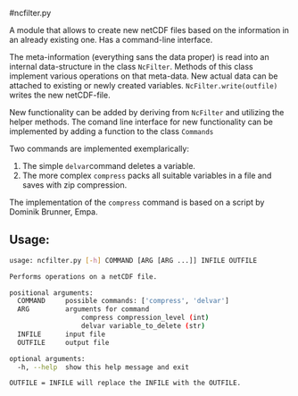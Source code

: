 #ncfilter.py

A module that allows to create new netCDF files based on the information in an
already existing one. Has a command-line interface.

The meta-information (everything sans the data proper) is read into an
internal data-structure in the class `NcFilter`. Methods of this class
implement various operations on that meta-data.  New actual data can
be attached to existing or newly created
variables. `NcFilter.write(outfile)` writes the new netCDF-file.

New functionality can be added by deriving from `NcFilter` and
utilizing the helper methods. The comand line interface for new
functionality can be implemented by adding a function to the class
`Commands`

Two commands are implemented exemplarically:

1. The simple `delvar`command deletes a variable.
2. The more complex `compress` packs all suitable variables in a file and saves
   with zip compression.

The implementation of the `compress` command is based on a script by
Dominik Brunner, Empa.

## Usage:

```bash
usage: ncfilter.py [-h] COMMAND [ARG [ARG ...]] INFILE OUTFILE

Performs operations on a netCDF file.

positional arguments:
  COMMAND     possible commands: ['compress', 'delvar']
  ARG         arguments for command
                  compress compression_level (int)
                  delvar variable_to_delete (str)
  INFILE      input file
  OUTFILE     output file

optional arguments:
  -h, --help  show this help message and exit

OUTFILE = INFILE will replace the INFILE with the OUTFILE.
```

